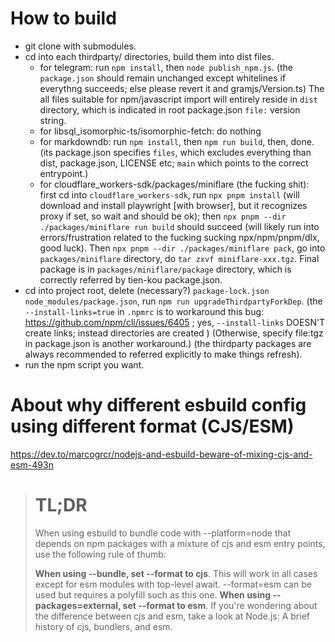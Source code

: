 # How to build

- git clone with submodules.
- cd into each thirdparty/ directories, build them into dist files.
  - for telegram: run `npm install`, then `node publish_npm.js`. (the `package.json` should remain unchanged except whitelines if everythng succeeds; else please revert it and gramjs/Version.ts) The all files suitable for npm/javascript import will entirely reside in `dist` directory, which is indicated in root package.json `file:` version string.
  - for libsql_isomorphic-ts/isomorphic-fetch: do nothing
  - for markdowndb: run `npm install`, then `npm run build`, then, done. (its package.json specifies `files`, which excludes everything than dist, package.json, LICENSE etc; `main` which points to the correct entrypoint.)
  - for cloudflare_workers-sdk/packages/miniflare (the fucking shit): first cd into `cloudflare_workers-sdk`, run `npx pnpm install` (will download and install playwright [with browser], but it recognizes proxy if set, so wait and should be ok); then `npx pnpm --dir ./packages/miniflare run build` should succeed (will likely run into errors/frustration related to the fucking sucking npx/npm/pnpm/dlx, good luck). Then `npx pnpm --dir ./packages/miniflare pack`, go into `packages/miniflare` directory, do `tar zxvf miniflare-xxx.tgz`. Final package is in `packages/miniflare/package` directory, which is correctly referred by tien-kou package.json.
- cd into project root, delete (necessary?) `package-lock.json node_modules/package.json`, run `npm run upgradeThirdpartyForkDep`. (the `--install-links=true` in `.npmrc` is to workaround this bug: https://github.com/npm/cli/issues/6405 ; yes, `--install-links` DOESN'T create links; instead directories are created ) (Otherwise, specify file:tgz in package.json is another workaround.) (the thirdparty packages are always recommended to referred explicitly to make things refresh). 
- run the npm script you want.

# About why different esbuild config using different format (CJS/ESM)

https://dev.to/marcogrcr/nodejs-and-esbuild-beware-of-mixing-cjs-and-esm-493n

> # TL;DR
> When using esbuild to bundle code with --platform=node that depends on npm packages with a mixture of cjs and esm entry points, use the following rule of thumb:
> 
> 
> **When using --bundle, set --format to cjs**. This will work in all cases except for esm modules with top-level await.
> --format=esm can be used but requires a polyfill such as this one.
> **When using --packages=external, set --format to esm**.
> If you're wondering about the difference between cjs and esm, take a look at Node.js: A brief history of cjs, bundlers, and esm.

